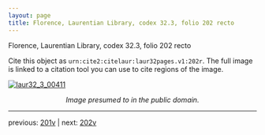 ```yaml
---
layout: page
title: Florence, Laurentian Library, codex 32.3, folio 202 recto
---
```


Florence, Laurentian Library, codex 32.3, folio 202 recto

Cite this object as `urn:cite2:citelaur:laur32pages.v1:202r`.  The full image is linked to a citation tool you can use to cite regions of the image.

[![laur32_3_00411](http://www.homermultitext.org/iipsrv?IIIF=/project/homer/pyramidal/deepzoom/citelaur/laur32imgs/v1/laur32_3_00411.tif/full/800,/0/default.jpg)](http://www.homermultitext.org/ict2/?urn=urn:cite2:citelaur:laur32imgs.v1:laur32_3_00411) 

<p style="text-align: center; font-style: italic;">Image presumed to in the public domain.</p>

---

previous: [201v](../201v/) | next: [202v](../202v/)